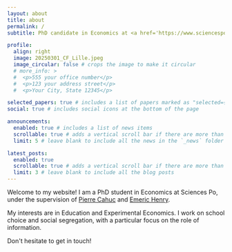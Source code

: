 ```yaml
---
layout: about
title: about
permalink: /
subtitle: PhD candidate in Economics at <a href='https://www.sciencespo.fr/department-economics/directory/frohly-constance/'>Sciences Po Paris</a>

profile:
  align: right
  image: 20250301_CF_Lille.jpeg
  image_circular: false # crops the image to make it circular
  # more_info: >
  #  <p>555 your office number</p>
  #  <p>123 your address street</p>
  #  <p>Your City, State 12345</p>

selected_papers: true # includes a list of papers marked as "selected={true}"
social: true # includes social icons at the bottom of the page

announcements:
  enabled: true # includes a list of news items
  scrollable: true # adds a vertical scroll bar if there are more than 3 news items
  limit: 5 # leave blank to include all the news in the `_news` folder

latest_posts:
  enabled: true
  scrollable: true # adds a vertical scroll bar if there are more than 3 new posts items
  limit: 3 # leave blank to include all the blog posts
---
```


Welcome to my website! I am a PhD student in Economics at Sciences Po, under the supervision of <a href='https://sites.google.com/site/pierrecahuc/'>Pierre Cahuc</a> and <a href='https://sites.google.com/site/emericmlhenry/home'>Emeric Henry</a>. 

My interests are in Education and Experimental Economics. I work on school choice and social segregation, with a particular focus on the role of information.

Don't hesitate to get in touch!

<!---
Write your biography here. Tell the world about yourself. Link to your favorite [subreddit](http://reddit.com). You can put a p picture in, too. The code is already in, just name your picture `prof_pic.jpg` and put it in the `img/` folder.

 Put your address / P.O. box / other info right below your picture. You can also disable any of these elements by editing `profile` property of the YAML header of your `_pages/about.md`. Edit `_bibliography/papers.bib` and Jekyll will render your [publications page](/al-folio/publications/) automatically.

 Link to your social media connections, too. This theme is set up to use [Font Awesome icons](https://fontawesome.com/) and [Academicons](https://jpswalsh.github.io/academicons/), like the ones below. Add your Facebook, Twitter, LinkedIn, Google Scholar, or just disable all of them. 
 -->
